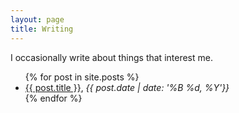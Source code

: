 ```yaml
---
layout: page
title: Writing
---
```


<p>I occasionally write about things that interest me.</p>

<ul class="nav">
  {% for post in site.posts %}
    <li>
      <a href="{{ post.url }}">{{ post.title }}</a>,
      <i class="no-wrap">{{ post.date | date: '%B %d, %Y'}}</i>
    </li>
  {% endfor %}
</ul>
